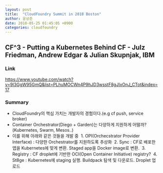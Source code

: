 ```yaml
---
layout: post
title:  "CloudFoundry Summit in 2018 Boston"
author: 윤상준
date: 2018-05-25 01:45:05 +0900
categories: cloudfoundry
---
```


## CF^3 - Putting a Kubernetes Behind CF - Julz Friedman, Andrew Edgar & Julian Skupnjak, IBM

### Link
https://www.youtube.com/watch?v=9l3GgW95GmQ&list=PLhuMOCWn4P9hJD3wsstF8gJIxOnJ_CTot&index=17

### Summary
- CloudFoundry의 핵심 가치는 개발자의 경험이다.(e.g cf push, service broker)
- Container Orchestrator(Diego + Garden)는 다양하게 지원하게 어떨까?(Kubernetes, Swarm, Mesos..)
- 이를 위해 아래와 같은 것들을 개발 중
  1. OPI(Orchecstrator Provider Interface) : 다양한 Orchestrator를 지원하도록 추상화
  2. Sync : CF로 배포한 앱을 Kubernetes에 맞게 변환. Staged app을 Docker image로 변환.
  3. Registry : CF droplet에 기반한 OCI(Open Container Initiative) registry?
  4. St8ge : Kubernetes에 staging 실행. Buildpack 탐색 및 다운로드. Droplet 업로드


